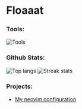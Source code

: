 # Floaaat

### Tools:
![Tools](https://skillicons.dev/icons?i=py,lua,bash,sqlite,git,github,neovim,linux)

### Github Stats:
![Top langs](https://github-readme-stats.vercel.app/api/top-langs/?username=floaaat&layout=compact&theme=nord)
![Streak stats](https://streak-stats.demolab.com/?user=floaaat&theme=nord)

### Projects:
- [My neovim configuration](https://github.com/floaaat/neovim-config)
